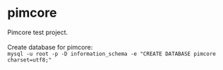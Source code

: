 # pimcore
Pimcore test project. <br /><br />
Create database for pimcore: <br />
`mysql -u root -p -D information_schema -e "CREATE DATABASE pimcore charset=utf8;"`

